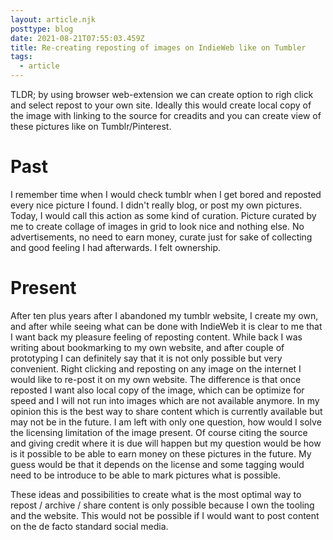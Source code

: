 ```yaml
---
layout: article.njk
posttype: blog
date: 2021-08-21T07:55:03.459Z
title: Re-creating reposting of images on IndieWeb like on Tumbler
tags:
  - article
---
```

TLDR; by using browser web-extension we can create option to righ click and select repost to your own site. Ideally this would create local copy of the image with linking to the source for creadits and you can create view of these pictures like on Tumblr/Pinterest.   
  

Past
====

I remember time when I would check tumblr when I get bored and reposted every nice picture I found. I didn't really blog, or post my own pictures. Today, I would call this action as some kind of curation. Picture curated by me to create collage of images in grid to look nice and nothing else. No advertisements, no need to earn money, curate just for sake of collecting and good feeling I had afterwards. I felt ownership.   
  
  

Present
=======

After ten plus years after I abandoned my tumblr website, I create my own, and after while seeing what can be done with IndieWeb it is clear to me that I want back my pleasure feeling of reposting content. While back I was writing about bookmarking to my own website, and after couple of prototyping I can definitely say that it is not only possible but very convenient. Right clicking and reposting on any image on the internet I would like to re-post it on my own website. The difference is that once reposted I want also local copy of the image, which can be optimize for speed and I will not run into images which are not available anymore. In my opinion this is the best way to share content which is currently available but may not be in the future. I am left with only one question, how would I solve the licensing limitation of the image present. Of course citing the source and giving credit where it is due will happen but my question would be how is it possible to be able to earn money on these pictures in the future. My guess would be that it depends on the license and some tagging would need to be introduce to be able to mark pictures what is possible.   
  
These ideas and possibilities to create what is the most optimal way to repost / archive / share content is only possible because I own the tooling and the website. This would not be possible if I would want to post content on the de facto standard social media.
